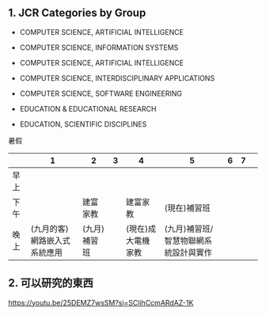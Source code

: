 ## 1. JCR Categories by Group

-   COMPUTER SCIENCE, ARTIFICIAL INTELLIGENCE
-   COMPUTER SCIENCE, INFORMATION SYSTEMS
-   COMPUTER SCIENCE, ARTIFICIAL INTELLIGENCE
-   COMPUTER SCIENCE, INTERDISCIPLINARY APPLICATIONS
-   COMPUTER SCIENCE, SOFTWARE ENGINEERING

-   EDUCATION & EDUCATIONAL RESEARCH
-   EDUCATION, SCIENTIFIC DISCIPLINES


暑假

|     | 1               | 2       | 3   | 4          | 5                    | 6   | 7   |     |
| --- | --------------- | ------- | --- | ---------- | -------------------- | --- | --- | --- |
| 早上  |                 |         |     |            |                      |     |     |     |
| 下午  |                 | 建富家教    |     | 建富家教       | (現在)補習班              |     |     |     |
| 晚上  | (九月的客)網路嵌入式系統應用 | (九月)補習班 |     | (現在)成大電機家教 | (九月)補習班/智慧物聯網系統設計與實作 |     |     |     |

## 2. 可以研究的東西

https://youtu.be/25DEMZ7wsSM?si=SClihCcmARdAZ-1K


